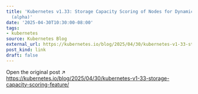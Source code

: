 ```yaml
---
title: 'Kubernetes v1.33: Storage Capacity Scoring of Nodes for Dynamic Provisioning
  (alpha)'
date: '2025-04-30T10:30:00-08:00'
tags:
- kubernetes
source: Kubernetes Blog
external_url: https://kubernetes.io/blog/2025/04/30/kubernetes-v1-33-storage-capacity-scoring-feature/
post_kind: link
draft: false
---
```

Open the original post ↗ https://kubernetes.io/blog/2025/04/30/kubernetes-v1-33-storage-capacity-scoring-feature/
